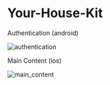 # Your-House-Kit

Authentication (android)

![authentication](https://user-images.githubusercontent.com/58740404/140498229-338d99f7-f911-4981-a109-96cff900b37b.gif)

Main Content (ios)

![main_content](https://user-images.githubusercontent.com/58740404/140498441-8935e5f5-a9cb-4f85-a183-7879fccb987c.gif)
